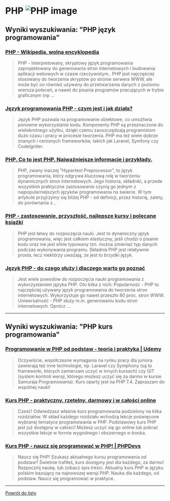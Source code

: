 # __PHP ![PHP image](https://www.tiobe.com/wp-content/themes/tiobe/tiobe-index/images/PHP.png)__ 
 
## Wyniki wyszukiwania: "PHP język programowania" 
 
### [PHP - Wikipedia, wolna encyklopedia](https://pl.wikipedia.org/wiki/PHP) 
 
 > PHP - interpretowany, skryptowy język programowania zaprojektowany do generowania stron internetowych i budowania aplikacji webowych w czasie rzeczywistym.. PHP jest najczęściej stosowany do tworzenia skryptów po stronie serwera WWW, ale może być on również używany do przetwarzania danych z poziomu wiersza poleceń, a nawet do pisania programów pracujących w trybie graficznym (np ...
 
 
 
 
### [Język programowania PHP - czym jest i jak działa?](https://udigroup.pl/blog/jezyk-programowania-php-czym-jest-i-jak-dziala/) 
 
 > Język PHP pozwala na programowanie obiektowe, co umożliwia ponowne wykorzystanie kodu. Komponenty PHP są przeznaczone do wielokrotnego użytku, dzięki czemu zaoszczędzają programistom dużo czasu i pracy w procesie tworzenia. PHP ma też wiele dobrze znanych i cenionych frameworków, takich jak Laravel, Symfony czy CodeIgniter.
 
 
 
 
### [PHP. Co to jest PHP. Najważniejsze informacje i przykłady.](https://webporadnik.pl/php-co-to-jest-php-najwazniejsze-informacje-i-przyklady/) 
 
 > PHP, zwany inaczej "Hypertext Preprocessor", to język programowania, który odgrywa kluczową rolę w tworzeniu dynamicznych stron internetowych. Jego historia, składniki, a przede wszystkim praktyczne zastosowanie czynią go jednym z najpopularniejszych języków programowania na świecie. W tym artykule przyjrzymy się bliżej PHP - od definicji, przez historię, zalety, do porównania z…
 
 
 
 
### [PHP - zastosowanie, przyszłość, najlepsze kursy i polecane książki](https://jaki-jezyk-programowania.pl/technologie/php/) 
 
 > PHP jest łatwy do rozpoczęcia nauki. Jest to dynamiczny język programowania, więc jest całkiem elastyczny, jeśli chodzi o pisanie kodu oraz nie jest silnie typowany tzn. można zmieniać typ danych podczas wykonywania programu. Składnia PHP jest relatywnie prosta, lecz niektórzy uważają, że jest to brzydki język.
 
 
 
 
### [Język PHP - do czego służy i dlaczego warto go poznać](https://blog.strefakursow.pl/jezyk-php-do-czego-sluzy-i-dlaczego-warto-go-poznac/) 
 
 > Jest wiele powodów do rozpoczęcia nauki programowania z wykorzystaniem języka PHP. Oto kilka z nich: Popularność - PHP to najczęściej używany język programowania do tworzenia stron internetowych. Wykorzystuje go nawet przeszło 80 proc. stron WWW. Uniwersalność - PHP służy m.in. generowaniu kodu stron internetowych. Oprócz ...
 
 
 
 

 
---
 
## Wyniki wyszukiwania: "PHP kurs programowania" 
 
### [Programowanie w PHP od podstaw - teoria i praktyka | Udemy](https://www.udemy.com/course/kurs-programowanie-w-php/) 
 
 > Oczywiście, współczesne wymagania na rynku pracy dla juniora zawierają też inne technologie, np. Laravel czy Symphony (są to frameworki, których zamierzam uczyć w innych kursach) czy GIT (system kontroli wersji, którego możesz uczyć się za darmo w kursie Samuraja Programowania). Kurs oparty jest na PHP 7.4. Zapraszam do wspólnej nauki!
 
 
 
 
### [Kurs PHP - praktyczny, rzetelny, darmowy i w całości online](https://kursphp.com/) 
 
 > Cześć! Odwiedzasz właśnie kurs programowania podzielony na kilka rozdziałów. W skład każdego rozdziału wchodzą lekcje poświęcone wybranej tematyce programowania w PHP. Podstawowy kurs PHP jest już dostępny w całości! Możesz uczyć się go online lub pobrać wszystkie lekcje w formie wygodnego i obszernego e-booka.
 
 
 
 
### [Kurs PHP - naucz się programować w PHP! | PHPDevs](https://www.phpdevs.pl/) 
 
 > Naucz się PHP! Szukasz aktualnego kursu programowania od podstaw? Świetnie trafiłeś, kurs dostępny jest dla każdego, za darmo! Rozpocznij naukę. lub zobacz spis treści. Aktualny kurs PHP w języku polskim bazujący na najnowszej wersji PHP. Nauka dla każdego, od podstaw. Naucz się programować w praktyce.
 
 
 
 

 
---
 
 [Powrót do listy](../top20.md)